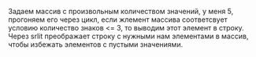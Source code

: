 Задаем массив с произвольным количеством значений, у меня 5, прогоняем его через цикл, если жлемент массива соответсвует условию количество знаков <= 3, то выводим этот элемент в строку.
Через srlit преображает строку с нужными нам элементами в массив, чтобы избежать элементов с пустыми значениями.
